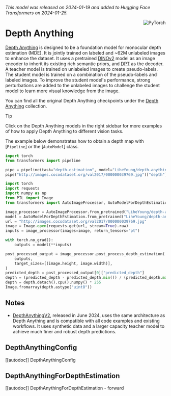 <!--Copyright 2024 The HuggingFace Team. All rights reserved.

Licensed under the Apache License, Version 2.0 (the "License"); you may not use this file except in compliance with
the License. You may obtain a copy of the License at

http://www.apache.org/licenses/LICENSE-2.0

Unless required by applicable law or agreed to in writing, software distributed under the License is distributed on
an "AS IS" BASIS, WITHOUT WARRANTIES OR CONDITIONS OF ANY KIND, either express or implied. See the License for the
specific language governing permissions and limitations under the License.

⚠️ Note that this file is in Markdown but contain specific syntax for our doc-builder (similar to MDX) that may not be
rendered properly in your Markdown viewer.

-->
*This model was released on 2024-01-19 and added to Hugging Face Transformers on 2024-01-25.*

<div style="float: right;">
    <div class="flex flex-wrap space-x-1">
        <img alt="PyTorch" src="https://img.shields.io/badge/PyTorch-DE3412?style=flat&logo=pytorch&logoColor=white">
    </div>
</div>

# Depth Anything

[Depth Anything](https://huggingface.co/papers/2401.10891) is designed to be a foundation model for monocular depth estimation (MDE). It is jointly trained on labeled and ~62M unlabeled images to enhance the dataset. It uses a pretrained [DINOv2](./dinov2) model as an image encoder to inherit its existing rich semantic priors, and [DPT](./dpt) as the decoder. A teacher model is trained on unlabeled images to create pseudo-labels. The student model is trained on a combination of the pseudo-labels and labeled images. To improve the student model's performance, strong perturbations are added to the unlabeled images to challenge the student model to learn more visual knowledge from the image.

You can find all the original Depth Anything checkpoints under the [Depth Anything](https://huggingface.co/collections/LiheYoung/depth-anything-release-65b317de04eec72abf6b55aa) collection.

> [!TIP]
> Click on the Depth Anything models in the right sidebar for more examples of how to apply Depth Anything to different vision tasks.

The example below demonstrates how to obtain a depth map with [`Pipeline`] or the [`AutoModel`] class.

<hfoptions id="usage">
<hfoption id="Pipeline">

```py
import torch
from transformers import pipeline

pipe = pipeline(task="depth-estimation", model="LiheYoung/depth-anything-base-hf", dtype=torch.bfloat16, device=0)
pipe("http://images.cocodataset.org/val2017/000000039769.jpg")["depth"]
```

</hfoption>
<hfoption id="AutoModel">

```py
import torch
import requests
import numpy as np
from PIL import Image
from transformers import AutoImageProcessor, AutoModelForDepthEstimation

image_processor = AutoImageProcessor.from_pretrained("LiheYoung/depth-anything-base-hf")
model = AutoModelForDepthEstimation.from_pretrained("LiheYoung/depth-anything-base-hf", dtype=torch.bfloat16)
url = "http://images.cocodataset.org/val2017/000000039769.jpg"
image = Image.open(requests.get(url, stream=True).raw)
inputs = image_processor(images=image, return_tensors="pt")

with torch.no_grad():
    outputs = model(**inputs)

post_processed_output = image_processor.post_process_depth_estimation(
    outputs,
    target_sizes=[(image.height, image.width)],
)
predicted_depth = post_processed_output[0]["predicted_depth"]
depth = (predicted_depth - predicted_depth.min()) / (predicted_depth.max() - predicted_depth.min())
depth = depth.detach().cpu().numpy() * 255
Image.fromarray(depth.astype("uint8"))
```

</hfoption>
</hfoptions>

## Notes

- [DepthAnythingV2](./depth_anything_v2), released in June 2024, uses the same architecture as Depth Anything and is compatible with all code examples and existing workflows. It uses synthetic data and a larger capacity teacher model to achieve much finer and robust depth predictions.

## DepthAnythingConfig

[[autodoc]] DepthAnythingConfig

## DepthAnythingForDepthEstimation

[[autodoc]] DepthAnythingForDepthEstimation
    - forward